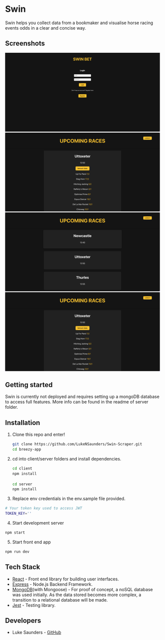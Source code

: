 # Swin

Swin helps you collect data from a bookmaker and visualise horse racing events odds in a clear and concise way.

## Screenshots

<p align="center">
  <img src="client/src/assets/login.png" width = 700 />
  <img src="client/src/assets/odds.png" width = 700 />
  <img src="client/src/assets/races.png" width = 700 />
  <img src="client/src/assets/odds.png" width = 700 />
</p>

## Getting started

Swin is currently not deployed and requires setting up a mongoDB database to access full features. More info can be found in the readme of server folder. 


## Installation

1. Clone this repo and enter!

   ```bash
   git clone https://github.com/LukeNSaunders/Swin-Scraper.git
   cd breezy-app
   ```

2. cd into client/server folders and install dependencies.

   ```bash
   cd client 
   npm install
   
   cd server 
   npm install
   ```
  

3. Replace env credentials in the env.sample file provided. 

  ```bash
  # Your token key used to access JWT 
  TOKEN_KEY=''
  ```

4. Start development server

  ```bash 
  npm start 
  ```
5. Start front end app 
  ```bash 
  npm run dev 
  ```


## Tech Stack

* [React](https://github.com/facebook/react) -  Front end library for building user interfaces. 
* [Express](https://github.com/auth0/nextjs-auth0) - Node.js Backend Framework. 
* [MongoDB](https://github.com/mongodb)(with Mongoose) - For proof of concept, a noSQL database was used initially. As the data stored becomes more complex, a transition to a relational database will be made.
* [Jest](https://github.com/facebook/jest) - Testing library. 

## Developers

* Luke Saunders - [GitHub](https://github.com/LukeNSaunders)
